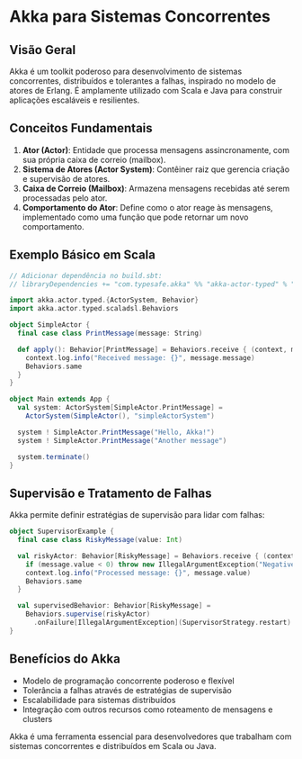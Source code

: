 # Akka para Sistemas Concorrentes

## Visão Geral

Akka é um toolkit poderoso para desenvolvimento de sistemas concorrentes, distribuídos e tolerantes a falhas, inspirado no modelo de atores de Erlang. É amplamente utilizado com Scala e Java para construir aplicações escaláveis e resilientes.

## Conceitos Fundamentais

1. **Ator (Actor)**: Entidade que processa mensagens assincronamente, com sua própria caixa de correio (mailbox).
2. **Sistema de Atores (Actor System)**: Contêiner raiz que gerencia criação e supervisão de atores.
3. **Caixa de Correio (Mailbox)**: Armazena mensagens recebidas até serem processadas pelo ator.
4. **Comportamento do Ator**: Define como o ator reage às mensagens, implementado como uma função que pode retornar um novo comportamento.

## Exemplo Básico em Scala

```scala
// Adicionar dependência no build.sbt:
// libraryDependencies += "com.typesafe.akka" %% "akka-actor-typed" % "2.6.16"

import akka.actor.typed.{ActorSystem, Behavior}
import akka.actor.typed.scaladsl.Behaviors

object SimpleActor {
  final case class PrintMessage(message: String)

  def apply(): Behavior[PrintMessage] = Behaviors.receive { (context, message) =>
    context.log.info("Received message: {}", message.message)
    Behaviors.same
  }
}

object Main extends App {
  val system: ActorSystem[SimpleActor.PrintMessage] =
    ActorSystem(SimpleActor(), "simpleActorSystem")

  system ! SimpleActor.PrintMessage("Hello, Akka!")
  system ! SimpleActor.PrintMessage("Another message")

  system.terminate()
}
```

## Supervisão e Tratamento de Falhas

Akka permite definir estratégias de supervisão para lidar com falhas:

```scala
object SupervisorExample {
  final case class RiskyMessage(value: Int)

  val riskyActor: Behavior[RiskyMessage] = Behaviors.receive { (context, message) =>
    if (message.value < 0) throw new IllegalArgumentException("Negative value not allowed")
    context.log.info("Processed message: {}", message.value)
    Behaviors.same
  }

  val supervisedBehavior: Behavior[RiskyMessage] =
    Behaviors.supervise(riskyActor)
      .onFailure[IllegalArgumentException](SupervisorStrategy.restart)
}
```

## Benefícios do Akka

- Modelo de programação concorrente poderoso e flexível
- Tolerância a falhas através de estratégias de supervisão
- Escalabilidade para sistemas distribuídos
- Integração com outros recursos como roteamento de mensagens e clusters

Akka é uma ferramenta essencial para desenvolvedores que trabalham com sistemas concorrentes e distribuídos em Scala ou Java.

